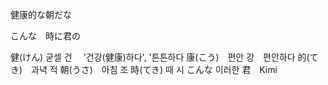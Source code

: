 
健康的な朝だな 

こんな　時に君の



健(けん)   굳셀 건　 '건강(健康)하다', '튼튼하다
康(こう)　편안 강　편안하다
的(てき)　과녁 적
朝(うさ)　아침 조
時(てき)    때 시
こんな 이러한
君　Kimi